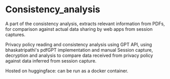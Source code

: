 # Consistency_analysis
A part of the consistency analysis, extracts relevant information from PDFs, for comparison against actual data sharing by web apps from session captures.


Privacy policy reading and consistency analysis using GPT API, using bhaskatripathi's pdfGPT implementation and manual Session capture, decryption and analysis to compare data received from privacy policy against data inferred from session capture. 

Hosted on huggingface: can be run as a docker container.
